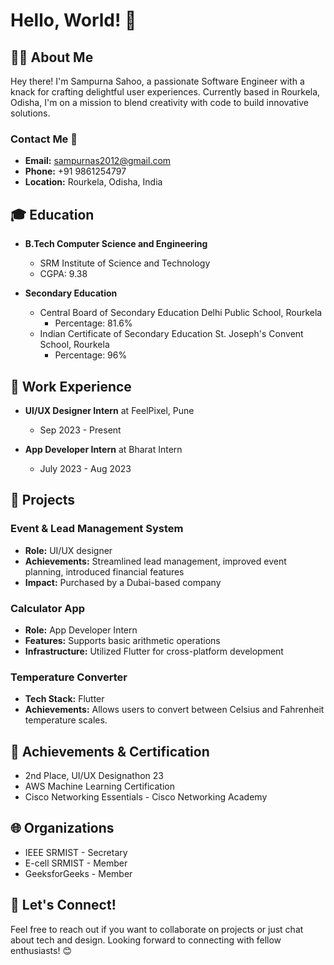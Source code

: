 # Hello, World! 🌟

## 👩‍💻 About Me

Hey there! I'm Sampurna Sahoo, a passionate Software Engineer with a knack for crafting delightful user experiences. Currently based in Rourkela, Odisha, I'm on a mission to blend creativity with code to build innovative solutions.

### Contact Me 📧

- **Email:** sampurnas2012@gmail.com
- **Phone:** +91 9861254797
- **Location:** Rourkela, Odisha, India

## 🎓 Education

- **B.Tech Computer Science and Engineering**
  - SRM Institute of Science and Technology
  - CGPA: 9.38

- **Secondary Education**
  - Central Board of Secondary Education Delhi Public School, Rourkela
    - Percentage: 81.6%
  - Indian Certificate of Secondary Education St. Joseph's Convent School, Rourkela
    - Percentage: 96%

## 💼 Work Experience

- **UI/UX Designer Intern** at FeelPixel, Pune
  - Sep 2023 - Present

- **App Developer Intern** at Bharat Intern
  - July 2023 - Aug 2023

## 🚀 Projects

### Event & Lead Management System
- **Role:** UI/UX designer
- **Achievements:** Streamlined lead management, improved event planning, introduced financial features
- **Impact:** Purchased by a Dubai-based company

### Calculator App
- **Role:** App Developer Intern
- **Features:** Supports basic arithmetic operations
- **Infrastructure:** Utilized Flutter for cross-platform development

### Temperature Converter
- **Tech Stack:** Flutter
- **Achievements:** Allows users to convert between Celsius and Fahrenheit temperature scales.

## 🌟 Achievements & Certification

- 2nd Place, UI/UX Designathon 23
- AWS Machine Learning Certification
- Cisco Networking Essentials - Cisco Networking Academy

## 🌐 Organizations

- IEEE SRMIST - Secretary
- E-cell SRMIST - Member
- GeeksforGeeks - Member

## 🎨 Let's Connect!

Feel free to reach out if you want to collaborate on projects or just chat about tech and design. Looking forward to connecting with fellow enthusiasts! 😊
